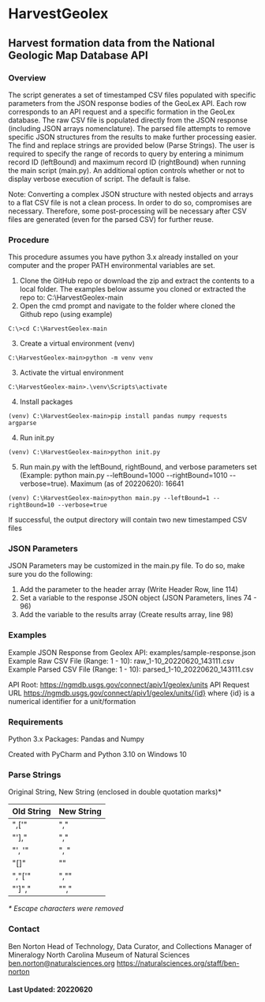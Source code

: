 # HarvestGeolex
## Harvest formation data from the National Geologic Map Database API

### Overview
The script generates a set of timestamped CSV files populated with specific parameters from the JSON response bodies of the GeoLex API. Each row corresponds to an API request and a specific formation in the GeoLex database. The raw CSV file is populated directly from the JSON response (including JSON arrays nomenclature). The parsed file attempts to remove specific JSON structures from the results to make further processing easier. The find and replace strings are provided below (Parse Strings).
The user is required to specify the range of records to query by entering a minimum record ID (leftBound) and maximum record ID (rightBound) when running the main script (main.py). An additional option controls whether or not to display verbose execution of script. The default is false. 

Note: Converting a complex JSON structure with nested objects and arrays to a flat CSV file is not a clean process. In order to do so, compromises are necessary. Therefore, some post-processing will be necessary after CSV files are generated (even for the parsed CSV) for further reuse.

### Procedure
This procedure assumes you have python 3.x already installed on your computer 
and the proper PATH environmental variables are set.
1. Clone the GitHub repo or download the zip and extract the contents to a local folder. The examples below assume you cloned or extracted the repo to: C:\HarvestGeolex-main
2. Open the cmd prompt and navigate to the folder where cloned the Github repo (using example)
```console
C:\>cd C:\HarvestGeolex-main
```
3. Create a virtual environment (venv)
```console
C:\HarvestGeolex-main>python -m venv venv
```
3. Activate the virtual environment
```console
C:\HarvestGeolex-main>.\venv\Scripts\activate
```
4. Install packages
```console
(venv) C:\HarvestGeolex-main>pip install pandas numpy requests argparse
```
4. Run init.py 
```console
(venv) C:\HarvestGeolex-main>python init.py
```
5. Run main.py with the leftBound, rightBound, and verbose parameters set (Example: python main.py --leftBound=1000 --rightBound=1010 --verbose=true). Maximum (as of 20220620): 16641  
```console
(venv) C:\HarvestGeolex-main>python main.py --leftBound=1 --rightBound=10 --verbose=true  
```
If successful, the output directory will contain two new timestamped CSV files 

### JSON Parameters
JSON Parameters may be customized in the main.py file. To do so, make sure you do the following:  
1. Add the parameter to the header array (Write Header Row, line 114)
2. Set a variable to the response JSON object (JSON Parameters, lines 74 - 96)
3. Add the variable to the results array (Create results array, line 98)
 
### Examples
Example JSON Response from Geolex API: examples/sample-response.json  
Example Raw CSV File (Range: 1 - 10): raw_1-10_20220620_143111.csv  
Example Parsed CSV File (Range: 1 - 10): parsed_1-10_20220620_143111.csv


API Root: https://ngmdb.usgs.gov/connect/apiv1/geolex/units
API Request URL https://ngmdb.usgs.gov/connect/apiv1/geolex/units/{id} where {id} is a numerical identifier for a unit/formation

### Requirements
Python 3.x
Packages: Pandas and Numpy

Created with PyCharm and Python 3.10 on Windows 10


### Parse Strings
Original String, New String (enclosed in double quotation marks)*

| Old String | New String |
| --- | --- |
| ",['" | "," |
| "']," | "," |
| "', '" | ", " |
| "[]" | "" |
| ","['" | ","" |
| "']"," | ""," |

_* Escape characters were removed_


### Contact
Ben Norton
Head of Technology, Data Curator, and Collections Manager of Mineralogy
North Carolina Museum of Natural Sciences
ben.norton@naturalsciences.org
https://naturalsciences.org/staff/ben-norton

#### Last Updated: 20220620